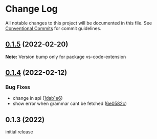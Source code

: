 # Change Log

All notable changes to this project will be documented in this file.
See [Conventional Commits](https://conventionalcommits.org) for commit guidelines.

## [0.1.5](https://github.com/inlang/inlang/compare/vs-code-extension@0.1.4...vs-code-extension@0.1.5) (2022-02-20)

**Note:** Version bump only for package vs-code-extension





## [0.1.4](https://github.com/inlang/inlang/compare/vs-code-extension@0.1.1...vs-code-extension@0.1.4) (2022-02-12)


### Bug Fixes

* change in api ([1dab1e6](https://github.com/inlang/inlang/commit/1dab1e69de7200ae289d427aff1ceb310e19b69a))
* show error when grammar cant be fetched ([6e0582c](https://github.com/inlang/inlang/commit/6e0582ce1d6928fdd493ae84a52ae10661d7af33))





## 0.1.3 (2022)

initial release
